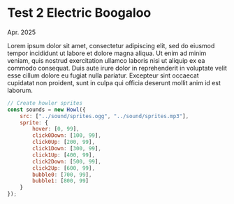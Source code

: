 # Test 2 Electric Boogaloo

Apr. 2025

Lorem ipsum dolor sit amet, consectetur adipiscing elit, sed do eiusmod tempor incididunt ut labore et dolore magna aliqua. Ut enim ad minim veniam, quis nostrud exercitation ullamco laboris nisi ut aliquip ex ea commodo consequat. Duis aute irure dolor in reprehenderit in voluptate velit esse cillum dolore eu fugiat nulla pariatur. Excepteur sint occaecat cupidatat non proident, sunt in culpa qui officia deserunt mollit anim id est laborum.

```js
// Create howler sprites
const sounds = new Howl({
	src: ["../sound/sprites.ogg", "../sound/sprites.mp3"],
	sprite: {
		hover: [0, 99],
		click0Down: [100, 99],
		click0Up: [200, 99],
		click1Down: [300, 99],
		click1Up: [400, 99],
		click2Down: [500, 99],
		click2Up: [600, 99],
		bubble0: [700, 99],
		bubble1: [800, 99]
	}
});
```
